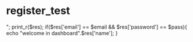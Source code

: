 # register_test
<?php

include "db.php";


if($_POST){

    $email = $_POST['email'];
    $pass = $_POST['password'];
    

}else{
    echo "Enter Email and Password";
}

$query = "SELECT * FROM users WHERE email='$email' AND password='$pass' ";

$result = mysqli_query($connection,$query);

$res = mysqli_fetch_assoc($result);

echo "<pre>";
print_r($res);


if($res['email'] == $email && $res['password'] == $pass){
    echo "welcome in dashboard".$res['name'];
    }
    

